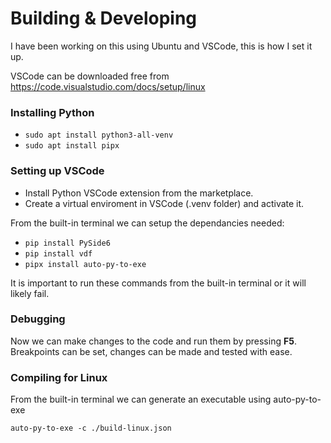 # Building & Developing

I have been working on this using Ubuntu and VSCode, this is how I set it up.

VSCode can be downloaded free from https://code.visualstudio.com/docs/setup/linux 



### Installing Python
* `sudo apt install python3-all-venv`
* `sudo apt install pipx`

### Setting up VSCode
* Install Python VSCode extension from the marketplace.
* Create a virtual enviroment in VSCode (.venv folder) and activate it.

From the built-in terminal we can setup the dependancies needed:

* `pip install PySide6`
* `pip install vdf`
* `pipx install auto-py-to-exe`

It is important to run these commands from the built-in terminal or it will likely fail. 

### Debugging

Now we can make changes to the code and run them by pressing **F5**. Breakpoints can be set, changes can be made and tested with ease.


### Compiling for Linux

From the built-in terminal we can generate an executable using auto-py-to-exe 

`auto-py-to-exe -c ./build-linux.json`